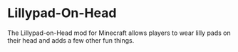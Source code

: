 Lillypad-On-Head
================

The Lillypad-on-Head mod for Minecraft allows players to wear lilly pads on their head and adds a few other fun things.
